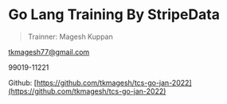 # Go Lang Training By StripeData 

> Trainner: Magesh Kuppan

tkmagesh77@gmail.com

99019-11221

Github: [https://github.com/tkmagesh/tcs-go-jan-2022](https://github.com/tkmagesh/tcs-go-jan-2022)